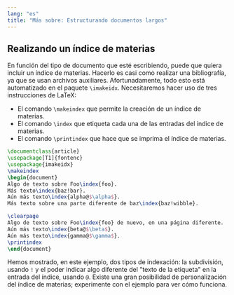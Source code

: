 ```yaml
---
lang: "es"
title: "Más sobre: Estructurando documentos largos"
---
```


## Realizando un índice de materias

En función del tipo de documento que esté escribiendo, puede que quiera incluir
un índice de materias. Hacerlo es casi como realizar una bibliografía, ya que se usan
archivos auxiliares. Afortunadamente, todo esto está automatizado en el paquete
`\imakeidx`. Necesitaremos hacer uso de tres instrucciones de LaTeX:

- El comando `\makeindex` que permite la creación de un índice de materias.
- El comando `\index` que etiqueta cada una de las entradas del índice de materias.
- El comando `\printindex` que hace que se imprima el índice de materias.

```latex
\documentclass{article}
\usepackage[T1]{fontenc}
\usepackage{imakeidx}
\makeindex
\begin{document}
Algo de texto sobre Foo\index{foo}.
Más texto\index{baz!bar}.
Aún más texto\index{alpha@$\alpha$}.
Más texto sobre una parte diferente de baz\index{baz!wibble}.

\clearpage
Algo de texto sobre Foo\index{foo} de nuevo, en una página diferente.
Aún más texto\index{beta@$\beta$}.
Aún más texto\index{gamma@$\gamma$}.
\printindex
\end{document}
```

Hemos mostrado, en este ejemplo, dos tipos de indexación: la subdivisión, usando `!` y
el poder indicar algo diferente del "texto de la etiqueta" en la entrada del índice, usando `@`.
Existe una gran posibilidad de personalización del índice de materias; experimente
con el ejemplo para ver cómo funciona.
